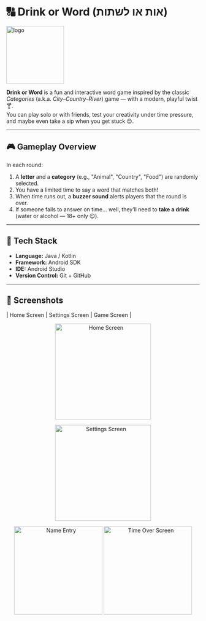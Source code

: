 # 🔠 Drink or Word (אות או לשתות)
<img width="150" height="150" alt="logo" src="https://github.com/user-attachments/assets/920960c2-cec6-4b3f-986c-48afadbdf07c" />

**Drink or Word** is a fun and interactive word game inspired by the classic *Categories* (a.k.a. *City–Country–River*) game — with a modern, playful twist 🍸.  
You can play solo or with friends, test your creativity under time pressure, and maybe even take a sip when you get stuck 😉.

---

## 🎮 Gameplay Overview

In each round:
1. A **letter** and a **category** (e.g., "Animal", "Country", "Food") are randomly selected.  
2. You have a limited time to say a word that matches both!  
3. When time runs out, a **buzzer sound** alerts players that the round is over.  
4. If someone fails to answer on time... well, they’ll need to **take a drink** (water or alcohol — 18+ only 😉).

---

## 🧩 Tech Stack
- **Language:** Java / Kotlin  
- **Framework:** Android SDK  
- **IDE:** Android Studio  
- **Version Control:** Git + GitHub

---

## 📱 Screenshots
| Home Screen | Settings Screen | Game Screen |
<p align="center">
  <img src="https://github.com/user-attachments/assets/e6eb5fd6-6709-403b-8106-d333f74ace8f" alt="Home Screen" width="250"/>
</p>
<p align="center">
  <img src="https://github.com/user-attachments/assets/4792581f-8fb3-480c-915d-d5751a700263" alt="Settings Screen" width="250"/>
</p> 
<p align="center">
  <img src="https://github.com/user-attachments/assets/d4033cec-6a64-4ead-bb55-f0b1c27d6b98" alt="Name Entry" width="230"/>
  <img src="https://github.com/user-attachments/assets/2cfbb42b-4a0a-4879-a105-d34e4be337f8" alt="Time Over Screen" width="230"/>
</p>
